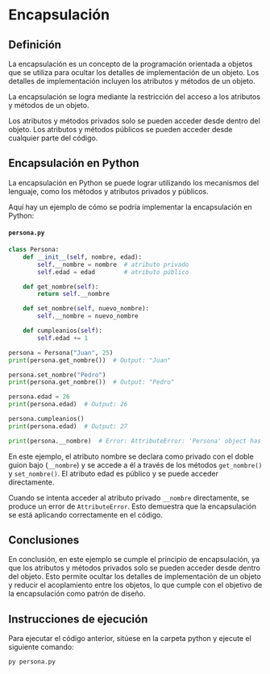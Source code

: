 # Encapsulación

## Definición

La encapsulación es un concepto de la programación orientada a objetos que se utiliza para ocultar los detalles de implementación de un objeto. Los detalles de implementación incluyen los atributos y métodos de un objeto. 

La encapsulación se logra mediante la restricción del acceso a los atributos y métodos de un objeto.

Los atributos y métodos privados solo se pueden acceder desde dentro del objeto. Los atributos y métodos públicos se pueden acceder desde cualquier parte del código.

## Encapsulación en Python

La encapsulación en Python se puede lograr utilizando los mecanismos del lenguaje, como los métodos y atributos privados y públicos.

Aquí hay un ejemplo de cómo se podría implementar la encapsulación en Python:

#### `persona.py`

```python
class Persona:
    def __init__(self, nombre, edad):
        self.__nombre = nombre  # atributo privado
        self.edad = edad        # atributo público

    def get_nombre(self):
        return self.__nombre

    def set_nombre(self, nuevo_nombre):
        self.__nombre = nuevo_nombre

    def cumpleanios(self):
        self.edad += 1

persona = Persona("Juan", 25)
print(persona.get_nombre())  # Output: "Juan"

persona.set_nombre("Pedro")
print(persona.get_nombre())  # Output: "Pedro"

persona.edad = 26
print(persona.edad)  # Output: 26

persona.cumpleanios()
print(persona.edad)  # Output: 27

print(persona.__nombre)  # Error: AttributeError: 'Persona' object has no attribute '__nombre'
```

En este ejemplo, el atributo nombre se declara como privado con el doble guion bajo (`__nombre`) y se accede a él a través de los métodos `get_nombre()` y `set_nombre()`. El atributo edad es público y se puede acceder directamente.

Cuando se intenta acceder al atributo privado `__nombre` directamente, se produce un error de `AttributeError`. Esto demuestra que la encapsulación se está aplicando correctamente en el código.

## Conclusiones

En conclusión, en este ejemplo se cumple el principio de encapsulación, ya que los atributos y métodos privados solo se pueden acceder desde dentro del objeto. Esto permite ocultar los detalles de implementación de un objeto y reducir el acoplamiento entre los objetos, lo que cumple con el objetivo de la encapsulación como patrón de diseño.

## Instrucciones de ejecución

Para ejecutar el código anterior, sitúese en la carpeta python y ejecute el siguiente comando:

```bash
py persona.py
```